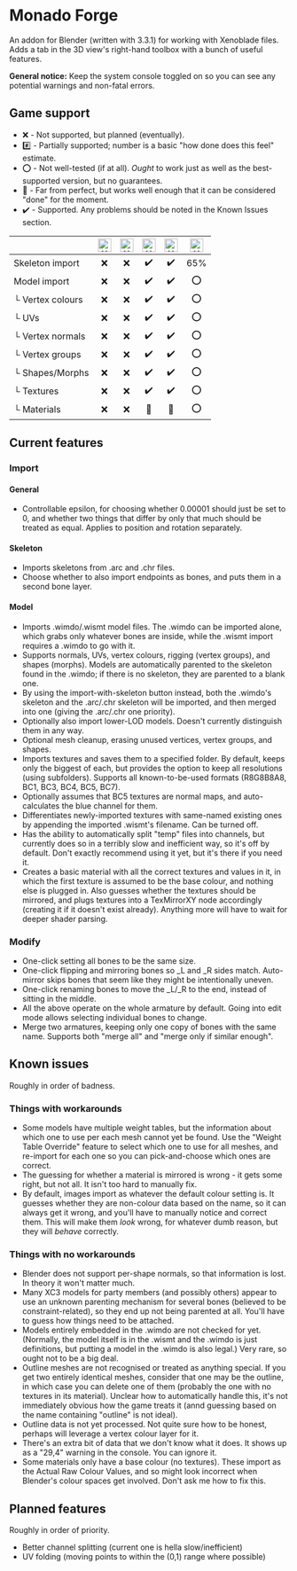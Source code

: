# Monado Forge
An addon for Blender (written with 3.3.1) for working with Xenoblade files. Adds a tab in the 3D view's right-hand toolbox with a bunch of useful features.

**General notice:** Keep the system console toggled on so you can see any potential warnings and non-fatal errors.

## Game support
* :x: - Not supported, but planned (eventually).
* :hash: - Partially supported; number is a basic "how done does this feel" estimate.
* :o: - Not well-tested (if at all). _Ought_ to work just as well as the best-supported version, but no guarantees.
* :beginner: - Far from perfect, but works well enough that it can be considered "done" for the moment.
* :heavy_check_mark: - Supported. Any problems should be noted in the Known Issues section.

| | <img alt="XC1" src="https://www.xenoserieswiki.org/w/images/8/8d/Article_icon_-_Xenoblade_Chronicles.svg" width="24px"/> | <img alt="XCX" src="https://www.xenoserieswiki.org/w/images/3/3f/Article_icon_-_Xenoblade_Chronicles_X.svg" width="24px"/> | <img alt="XC2" src="https://www.xenoserieswiki.org/w/images/a/a8/Article_icon_-_Xenoblade_Chronicles_2.svg" width="24px"/> | <img alt="XC1DE" src="https://www.xenoserieswiki.org/w/images/6/6f/Article_icon_-_Xenoblade_Chronicles_Definitive_Edition.svg" width="24px"/> | <img alt="XC3" src="https://www.xenoserieswiki.org/w/images/b/bc/Article_icon_-_Xenoblade_Chronicles_3.svg" width="24px"/>
| --- | :---: | :---: | :---: | :---: | :---: |
| Skeleton import | :x: | :x: | :heavy_check_mark: | :heavy_check_mark: | 65% |
| Model import | :x: | :x: | :heavy_check_mark: | :heavy_check_mark: | :o: |
| └ Vertex colours | :x: | :x: | :heavy_check_mark: | :heavy_check_mark: | :o: |
| └ UVs | :x: | :x: | :heavy_check_mark: | :heavy_check_mark: | :o: |
| └ Vertex normals | :x: | :x: | :heavy_check_mark: | :heavy_check_mark: | :o: |
| └ Vertex groups | :x: | :x: | :heavy_check_mark: | :heavy_check_mark: | :o: |
| └ Shapes/Morphs | :x: | :x: | :heavy_check_mark: | :heavy_check_mark: | :o: |
| └ Textures | :x: | :x: | :heavy_check_mark: | :heavy_check_mark: | :o: |
| └ Materials | :x: | :x: | :beginner: | :beginner: | :o: |

## Current features
### Import
#### General
* Controllable epsilon, for choosing whether 0.00001 should just be set to 0, and whether two things that differ by only that much should be treated as equal. Applies to position and rotation separately.

#### Skeleton
* Imports skeletons from .arc and .chr files.
* Choose whether to also import endpoints as bones, and puts them in a second bone layer.

#### Model
* Imports .wimdo/.wismt model files. The .wimdo can be imported alone, which grabs only whatever bones are inside, while the .wismt import requires a .wimdo to go with it.
* Supports normals, UVs, vertex colours, rigging (vertex groups), and shapes (morphs). Models are automatically parented to the skeleton found in the .wimdo; if there is no skeleton, they are parented to a blank one.
* By using the import-with-skeleton button instead, both the .wimdo's skeleton and the .arc/.chr skeleton will be imported, and then merged into one (giving the .arc/.chr one priority).
* Optionally also import lower-LOD models. Doesn't currently distinguish them in any way.
* Optional mesh cleanup, erasing unused vertices, vertex groups, and shapes.
* Imports textures and saves them to a specified folder. By default, keeps only the biggest of each, but provides the option to keep all resolutions (using subfolders). Supports all known-to-be-used formats (R8G8B8A8, BC1, BC3, BC4, BC5, BC7).
* Optionally assumes that BC5 textures are normal maps, and auto-calculates the blue channel for them.
* Differentiates newly-imported textures with same-named existing ones by appending the imported .wismt's filename. Can be turned off.
* Has the ability to automatically split "temp" files into channels, but currently does so in a terribly slow and inefficient way, so it's off by default. Don't exactly recommend using it yet, but it's there if you need it.
* Creates a basic material with all the correct textures and values in it, in which the first texture is assumed to be the base colour, and nothing else is plugged in. Also guesses whether the textures should be mirrored, and plugs textures into a TexMirrorXY node accordingly (creating it if it doesn't exist already). Anything more will have to wait for deeper shader parsing.

### Modify
* One-click setting all bones to be the same size.
* One-click flipping and mirroring bones so _L and _R sides match. Auto-mirror skips bones that seem like they might be intentionally uneven.
* One-click renaming bones to move the _L/_R to the end, instead of sitting in the middle.
* All the above operate on the whole armature by default. Going into edit mode allows selecting individual bones to change.
* Merge two armatures, keeping only one copy of bones with the same name. Supports both "merge all" and "merge only if similar enough".

## Known issues
Roughly in order of badness.
### Things with workarounds
* Some models have multiple weight tables, but the information about which one to use per each mesh cannot yet be found. Use the "Weight Table Override" feature to select which one to use for all meshes, and re-import for each one so you can pick-and-choose which ones are correct.
* The guessing for whether a material is mirrored is wrong - it gets some right, but not all. It isn't too hard to manually fix.
* By default, images import as whatever the default colour setting is. It guesses whether they are non-colour data based on the name, so it can always get it wrong, and you'll have to manually notice and correct them. This will make them _look_ wrong, for whatever dumb reason, but they will _behave_ correctly.
### Things with no workarounds
* Blender does not support per-shape normals, so that information is lost. In theory it won't matter much.
* Many XC3 models for party members (and possibly others) appear to use an unknown parenting mechanism for several bones (believed to be constraint-related), so they end up not being parented at all. You'll have to guess how things need to be attached.
* Models entirely embedded in the .wimdo are not checked for yet. (Normally, the model itself is in the .wismt and the .wimdo is just definitions, but putting a model in the .wimdo is also legal.) Very rare, so ought not to be a big deal.
* Outline meshes are not recognised or treated as anything special. If you get two entirely identical meshes, consider that one may be the outline, in which case you can delete one of them (probably the one with no textures in its material). Unclear how to automatically handle this, it's not immediately obvious how the game treats it (annd guessing based on the name containing "outline" is not ideal).
* Outline data is not yet processed. Not quite sure how to be honest, perhaps will leverage a vertex colour layer for it.
* There's an extra bit of data that we don't know what it does. It shows up as a "29,4" warning in the console. You can ignore it.
* Some materials only have a base colour (no textures). These import as the Actual Raw Colour Values, and so might look incorrect when Blender's colour spaces get involved. Don't ask me how to fix this.

## Planned features
Roughly in order of priority.
* Better channel splitting (current one is hella slow/inefficient)
* UV folding (moving points to within the (0,1) range where possible)

